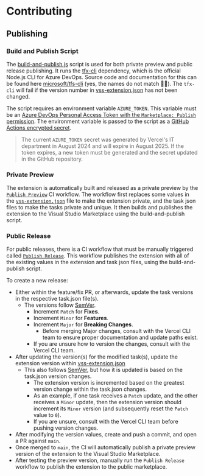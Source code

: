 # Contributing

## Publishing

### Build and Publish Script

The [build-and-publish.js](./scripts/build-and-publish.js) script is used for both private preview and public release publishing. It runs the [tfx-cli](https://www.npmjs.com/package/tfx-cli) dependency, which is the official Node.js CLI for Azure DevOps. Source code and documentation for this can be found here [microsoft/tfs-cli](https://github.com/microsoft/tfs-cli) (yes, the names do not match 🤷‍♂️). The `tfx-cli` will fail if the version number in [vss-extension.json](./vss-extension.json) has not been changed.

The script requires an environment variable `AZURE_TOKEN`. This variable must be an [Azure DevOps Personal Access Token with the `Marketplace: Publish` permission](https://learn.microsoft.com/en-us/azure/devops/extend/publish/command-line?view=azure-devops#create-a-personal-access-token). The environment variable is passed to the script as a [GitHub Actions encrypted secret](https://docs.github.com/en/actions/security-guides/encrypted-secrets#creating-encrypted-secrets-for-a-repository).

> The current `AZURE_TOKEN` secret was generated by Vercel's IT department in August 2024 and will expire in August 2025. If the token expires, a new token must be generated and the secret updated in the GitHub repository.

### Private Preview

The extension is automatically built and released as a private preview by the [`Publish Preview`](./.github/workflows/preview.yml) CI workflow. The workflow first replaces some values in the [`vss-extension.json`](./vss-extension.json) file to make the extension private, and the task json files to make the tasks private and unique. It then builds and publishes the extension to the Visual Studio Marketplace using the build-and-publish script.

### Public Release

For public releases, there is a CI workflow that must be manually triggered called [`Publish Release`](./.github/workflows/release.yml). This workflow publishes the extension with all of the existing values in the extension and task json files, using the build-and-publish script.

To create a new release:

- Either within the feature/fix PR, or afterwards, update the task versions in the respective task.json file(s).
  - The versions follow [SemVer](https://semver.org/).
    - Increment `Patch` for **Fixes**.
    - Increment `Minor` for **Features**.
    - Increment `Major` for **Breaking Changes**.
      - Before merging Major changes, consult with the Vercel CLI team to ensure proper documentation and update paths exist.
    - If you are unsure how to version the changes, consult with the Vercel CLI team.
- After updating the version(s) for the modified task(s), update the extension version within [vss-extension.json](./vss-extension.json)
  - This also follows [SemVer](https://semver.org/), but how it is updated is based on the task.json version changes.
    - The extension version is incremented based on the greatest version change within the task.json changes.
    - As an example, if one task receives a `Patch` update, and the other receives a `Minor` update, then the extension version should increment its `Minor` version (and subsequently reset the `Patch` value to `0`).
    - If you are unsure, consult with the Vercel CLI team before pushing version changes.
- After modifying the version values, create and push a commit, and open a PR against `main`.
- Once merged to `main`, the CI will automatically publish a private preview version of the extension to the Visual Studio Marketplace.
- After testing the preview version, manually run the `Publish Release` workflow to publish the extension to the public marketplace.
